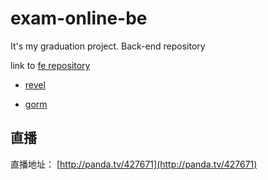 # exam-online-be
It's my graduation project. Back-end repository

link to [fe repository](https://github.com/AnnatarHe/exam-online-fe)

* [revel](https://revel.github.io/)

* [gorm](https://github.com/jinzhu/gorm)

## 直播

直播地址： [http://panda.tv/427671](http://panda.tv/427671)
